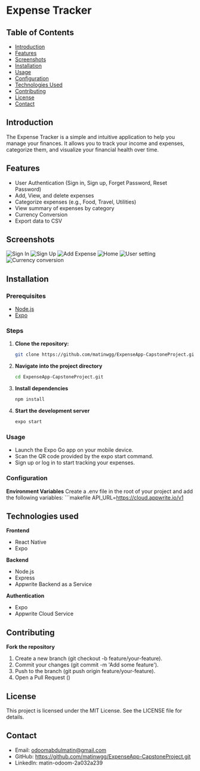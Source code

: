 # Expense Tracker

## Table of Contents
- [Introduction](#introduction)
- [Features](#features)
- [Screenshots](#screenshots)
- [Installation](#installation)
- [Usage](#usage)
- [Configuration](#configuration)
- [Technologies Used](#technologies-used)
- [Contributing](#contributing)
- [License](#license)
- [Contact](#contact)

## Introduction
The Expense Tracker is a simple and intuitive application to help you manage your finances. It allows you to track your income and expenses, categorize them, and visualize your financial health over time.

## Features
- User Authentication (Sign in, Sign up, Forget Password, Reset Password)
- Add, View, and delete expenses
- Categorize expenses (e.g., Food, Travel, Utilities)
- View summary of expenses by category
- Currency Conversion
- Export data to CSV

## Screenshots
![Sign In](assets/screenshots/sign-in.jpg)
![Sign Up](assets/screenshots/sign-up.jpg)
![Add Expense](assets/screenshots/add-expense.jpg)
![Home](assets/screenshots/home.jpg)
![User setting](assets/screenshots/settings.jpg)
![Currency conversion](assets/screenshots/currency-converter.jpg)


## Installation

### Prerequisites
- [Node.js](https://nodejs.org/)
- [Expo](https://docs.expo.dev/get-started/installation/)

### Steps
1. **Clone the repository:**
   ```bash
   git clone https://github.com/matinwgg/ExpenseApp-CapstoneProject.git

2. **Navigate into the project directory**
   ```bash
   cd ExpenseApp-CapstoneProject.git

3. **Install dependencies**
   ```bash
   npm install

4. **Start the development server**
   ```bash
   expo start

### Usage
- Launch the Expo Go app on your mobile device.
- Scan the QR code provided by the expo start command.
- Sign up or log in to start tracking your expenses.

### Configuration
**Environment Variables**
   Create a .env file in the root of your project and add the following variables:
      ```makefile
      API_URL=https://cloud.appwrite.io/v1

## Technologies used
   **Frontend**
   - React Native
   - Expo

   **Backend**
   - Node.js
   - Express
   - Appwrite Backend as a Service

   **Authentication**
   - Expo
   - Appwrite Cloud Service

## Contributing
   **Fork the repository**
   1. Create a new branch (git checkout -b feature/your-feature).
   2. Commit your changes (git commit -m 'Add some feature').
   3. Push to the branch (git push origin feature/your-feature).
   4. Open a Pull Request ()

## License
This project is licensed under the MIT License. See the LICENSE file for details.

## Contact
- Email: odoomabdulmatin@gmail.com
- GitHub: https://github.com/matinwgg/ExpenseApp-CapstoneProject.git 
- LinkedIn: matin-odoom-2a032a239
